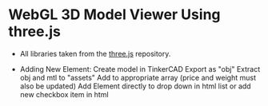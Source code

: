 # WebGL 3D Model Viewer Using three.js

* All libraries taken from the [three.js](https://github.com/mrdoob/three.js/) repository.

* Adding New Element:
Create model in TinkerCAD
Export as "obj"
Extract obj and mtl to "assets"
Add to appropriate array (price and weight must also be updated)
Add Element directly to drop down in html list or add new checkbox item in html
